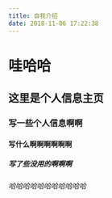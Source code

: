 ```yaml
---
title: 自我介绍
date: 2018-11-06 17:22:38
---
```


# 哇哈哈
## 这里是个人信息主页
### 写一些个人信息啊啊
#### 写什么啊啊啊啊啊啊
##### 写了些没用的啊啊啊
###### 哈哈哈哈哈哈哈哈哈哈哈
